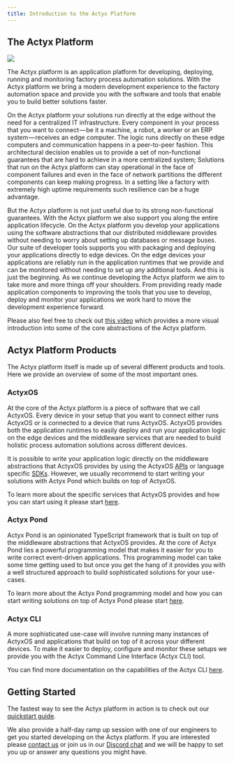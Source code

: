 ```yaml
--- 
title: Introduction to the Actyx Platform
---
```


## The Actyx Platform

![](/images/landing_page/actyx_platform.png)

The Actyx platform is an application platform for developing, deploying, running and monitoring factory process automation solutions. With the Actyx platform we bring a modern development experience to the factory automation space and provide you with the software and tools that enable you to build better solutions faster.

On the Actyx platform your solutions run directly at the edge without the need for a centralized IT infrastructure. Every component in your process that you want to connect — be it a machine, a robot, a worker or an ERP system — receives an edge computer. The logic runs directly on these edge computers and communication happens in a peer-to-peer fashion. This architectural decision enables us to provide a set of non-functional guarantees that are hard to achieve in a more centralized system; Solutions that run on the Actyx platform can stay operational in the face of component failures and even in the face of network partitions the different components can keep making progress. In a setting like a factory with extremely high uptime requirements such resilience can be a huge advantage. 

But the Actyx platform is not just useful due to its strong non-functional guarantees. With the Actyx platform we also support you along the entire application lifecycle. On the Actyx platform you develop your applications using the software abstractions that our distributed middleware provides without needing to worry about setting up databases or message buses. Our suite of developer tools supports you with packaging and deploying your applications directly to edge devices. On the edge devices your applications are reliably run in the application runtimes that we provide and can be monitored without needing to set up any additional tools. And this is just the beginning. As we continue developing the Actyx platform we aim to take more and more things off your shoulders. From providing ready made application components to improving the tools that you use to develop, deploy and monitor your applications we work hard to move the development experience forward.

Please also feel free to check out [this video](https://www.youtube.com/watch?v=T36Gsae9woo) which provides a more visual introduction into some of the core abstractions of the Actyx platform.

## Actyx Platform Products

The Actyx platform itself is made up of several different products and tools. Here we provide an overview of some of the most important ones.

### ActyxOS
At the core of the Actyx platform is a piece of software that we call ActyxOS. Every device in your setup that you want to connect either runs ActyxOS or is connected to a device that runs ActyxOS. ActyxOS provides both the application runtimes to easily deploy and run your application logic on the edge devices and the middleware services that are needed to build holistic process automation solutions across different devices.

It is possible to write your application logic directly on the middleware abstractions that ActyxOS provides by using the ActyxOS [APIs](os/api/event-service.md) or language specific [SDKs](os/sdks/js-ts.md). However, we usually recommend to start writing your solutions with Actyx Pond which builds on top of ActyxOS.

To learn more about the specific services that ActyxOS provides and how you can start using it please start [here](os/introduction.md).

### Actyx Pond
Actyx Pond is an opinionated TypeScript framework that is built on top of the middleware abstractions that ActyxOS provides. At the core of Actyx Pond lies a powerful programming model that makes it easier for you to write correct event-driven applications. This programming model can take some time getting used to but once you get the hang of it provides you with a well structured approach to build sophisticated solutions for your use-cases.

To learn more about the Actyx Pond programming model and how you can start writing solutions on top of Actyx Pond please start [here](pond/getting-started.md).

### Actyx CLI
A more sophisticated use-case will involve running many instances of ActyxOS and applications that build on top of it across your different devices. To make it easier to deploy, configure and monitor these setups we provide you with the Actyx Command Line Interface (Actyx CLI) tool.

You can find more documentation on the capabilities of the Actyx CLI [here](cli/getting-started.md).

## Getting Started
The fastest way to see the Actyx platform in action is to check out our [quickstart guide](quickstart.md).

We also provide a half-day ramp up session with one of our engineers to get you started developing on the Actyx platform. If you are interested please [contact us](https://www.actyx.com/contact) or join us in our [Discord chat](https://discord.gg/262yJhc) and we will be happy to set you up or answer any questions you might have.